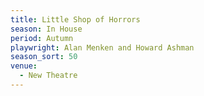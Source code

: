 ```yaml
---
title: Little Shop of Horrors
season: In House
period: Autumn
playwright: Alan Menken and Howard Ashman
season_sort: 50
venue:
  - New Theatre
---
```



